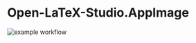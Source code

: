 # Open-LaTeX-Studio.AppImage

![example workflow](https://github.com/nx-appbuild-hub/Open-LaTeX-Studio.AppImage//actions/workflows/makefile.yml/badge.svg)
